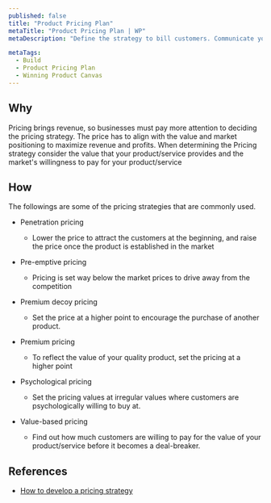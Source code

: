 ```yaml
---
published: false
title: "Product Pricing Plan"
metaTitle: "Product Pricing Plan | WP"
metaDescription: "Define the strategy to bill customers. Communicate your strategy such as price/feature tiers and pay as you go"

metaTags:
  - Build
  - Product Pricing Plan
  - Winning Product Canvas
---
```


## Why
Pricing brings revenue, so businesses must pay more attention to deciding the pricing strategy. The price has to align with the value and market positioning to maximize revenue and profits. When determining the Pricing strategy consider the value that your product/service provides and the market's willingness to pay for your product/service

## How

The followings are some of the pricing strategies that are commonly used.

- Penetration pricing
  - Lower the price to attract the customers at the beginning, and raise the  price once the product is established in the market

- Pre-emptive pricing
  - Pricing is set way below the market prices to drive away from the competition
- Premium decoy pricing
  - Set the price at a higher point to encourage the purchase of another product. 
- Premium pricing
  - To reflect the value of your quality product, set the pricing at a higher point 

- Psychological pricing
  - Set the pricing values at irregular values where customers are psychologically willing to buy at.

- Value-based pricing
  - Find out how much customers are willing to pay for the value of your product/service before it becomes a deal-breaker.

## References

- [How to develop a pricing strategy](http://www.marketingmo.com/strategic-planning/how-to-develop-a-pricing-strategy/)
